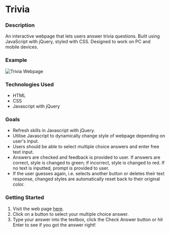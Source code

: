 # Trivia

### Description
An interactive webpage that lets users answer trivia questions. Built using JavaScript with jQuery, styled with CSS. Designed to work on PC and mobile devices.

### Example
![Trivia Webpage](https://user-images.githubusercontent.com/74436899/109650465-28178a00-7b55-11eb-9cac-9b6ecfed233d.png "Trivia Webpage")

### Technologies Used
* HTML
* CSS
* Javascript with jQuery

### Goals
* Refresh skills in Javascript with jQuery.
* Utilise Javascript to dynamically change style of webpage depending on user's input.
* Users should be able to select multiple choice answers and enter free text input.
* Answers are checked and feedback is provided to user. If answers are correct, style is changed to green; if incorrect, style is changed to red. If no text is inputted, prompt is provided to user.
* If the user guesses again, i.e. selects another button or deletes their text response, changed styles are automatically reset back to their original color.

### Getting Started
1. Visit the web page [here](https://daniel-tsiang-trivia.netlify.app/).
2. Click on a button to select your multiple choice answer.
3. Type your answer into the textbox, click the Check Answer button or hit Enter to see if you got the answer right!
